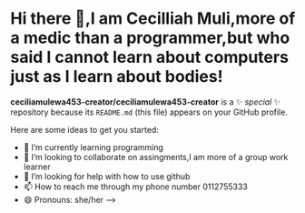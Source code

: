 # Hi there 👋,I am Cecilliah Muli,more of a medic than a programmer,but who said I cannot learn about computers just as I learn about bodies!

**ceciliamulewa453-creator/ceciliamulewa453-creator** is a ✨ _special_ ✨ repository because its `README.md` (this file) appears on your GitHub profile.

Here are some ideas to get you started:
- 🌱 I’m currently learning programming
- 👯 I’m looking to collaborate on assingments,I am more of a group work learner
- 🤔 I’m looking for help with how to use github
- 📫 How to reach me through my phone number 0112755333
- 😄 Pronouns: she/her
-->
